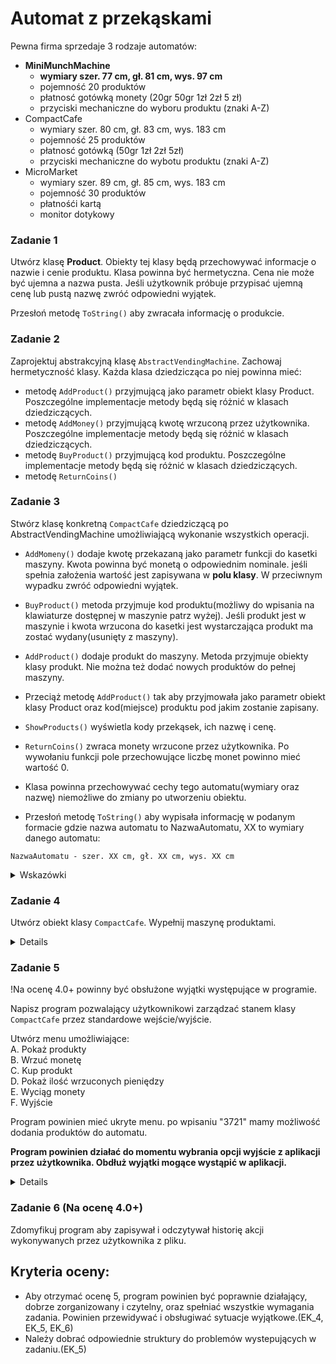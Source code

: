 # Automat z przekąskami
Pewna firma sprzedaje 3 rodzaje automatów:
- **MiniMunchMachine**
    - **wymiary szer. 77 cm, gł. 81 cm, wys. 97 cm**
    - pojemność 20 produktów
    - płatnosć gotówką monety (20gr 50gr 1zł 2zł 5 zł)
    - przyciski mechaniczne do wyboru produktu (znaki A-Z)
- CompactCafe
    - wymiary szer. 80 cm, gł. 83 cm, wys. 183 cm
    - pojemność 25 produktów
    - płatnosć gotówką (50gr 1zł 2zł 5zł)
    - przyciski mechaniczne do wybotu produktu (znaki A-Z)
- MicroMarket
    - wymiary szer. 89 cm, gł. 85 cm, wys. 183 cm
    - pojemność 30 produktów
    - płatnośći kartą
    - monitor dotykowy

### Zadanie 1
Utwórz klasę **Product**. Obiekty tej klasy będą przechowywać informacje o nazwie i cenie produktu. Klasa powinna być hermetyczna. Cena nie może być ujemna a nazwa pusta. Jeśli użytkownik próbuje przypisać ujemną cenę lub pustą nazwę zwróć odpowiedni wyjątek.

Przesłoń metodę `ToString()` aby zwracała informację o produkcie.



### Zadanie 2

Zaprojektuj abstrakcyjną klasę `AbstractVendingMachine`. Zachowaj hermetyczność klasy.
Każda klasa dziedzicząca po niej powinna mieć:
- metodę `AddProduct()` przyjmującą jako parametr obiekt klasy Product. Poszczególne implementacje metody będą się różnić w klasach dziedziczących.
- metodę `AddMoney()` przyjmującą kwotę wrzuconą przez użytkownika. Poszczególne implementacje metody będą się różnić w klasach dziedziczących.
- metodę `BuyProduct()` przyjmującą kod produktu. Poszczególne implementacje metody będą się różnić w klasach dziedziczących.
- metodę `ReturnCoins()`

### Zadanie 3

Stwórz klasę konkretną `CompactCafe` dziedziczącą po AbstractVendingMachine umożliwiającą wykonanie wszystkich operacji.
- `AddMomeny()` dodaje kwotę przekazaną jako parametr funkcji do kasetki maszyny. Kwota powinna być monetą o odpowiednim nominale. jeśli spełnia założenia wartość jest zapisywana w **polu klasy**. W przeciwnym wypadku zwróć odpowiedni wyjątek.

- `BuyProduct()` metoda przyjmuje kod produktu(możliwy do wpisania na klawiaturze dostępnej w maszynie patrz wyżej). Jeśli produkt jest w maszynie i kwota wrzucona do kasetki jest wystarczająca produkt ma zostać wydany(usunięty z maszyny).

- `AddProduct()` dodaje produkt do maszyny. Metoda przyjmuje obiekty klasy produkt. Nie można też dodać nowych produktów do pełnej maszyny.

- Przeciąż metodę `AddProduct()` tak aby przyjmowała jako parametr obiekt klasy Product oraz kod(miejsce) produktu pod jakim zostanie zapisany.

- `ShowProducts()` wyświetla kody przekąsek, ich nazwę i cenę.

- `ReturnCoins()` zwraca monety wrzucone przez użytkownika. Po wywołaniu funkcji pole przechowujące liczbę monet powinno mieć wartość 0.

- Klasa powinna przechowywać cechy tego automatu(wymiary oraz nazwę) niemożliwe do zmiany po utworzeniu obiektu.

- Przesłoń metodę `ToString()` aby wypisała informację w podanym formacie gdzie nazwa automatu to NazwaAutomatu, XX to wymiary danego automatu:
```
NazwaAutomatu - szer. XX cm, gł. XX cm, wys. XX cm
```

<details>
<summary>
Wskazówki
</summary>

Klasa powinna mieć pole w którym będzie przechowywana kwota którą podaje użytkownik.

- `AddMomeny()` - nominały jakie może wrzucić użytkownik są podane w opisie maszyny. Na poprzednim kolokwium często możliwe było podanie kwoty ujemnej.

- `BuyProduct()` - użytkownik podaje kod_produktu który jest zamieniany na index w kolekcji przechowującej produkty. Pomocniczno można zrobić listę liter od A do U i wyszukać na której pozycji dany kod jest w liście a następnie użyć tego indexu do sprawdzenia czy produkt jest w kolekcji czy nie. Istnieje wiele innych metod np zamienienie znaku pobranego od użytkownika na liczbę i obliczenie pozycji. Ważne jest aby po kupieniu produktu znikł on z maszyny.

- `AddProduct()` - Metoda ma dodać produkt w pierwsze wolne miejsce jeśli takie występuje.

- `AddProduct()` - przeciążąnie to zdefiniowanie metody o tej samej nazwie ale różnych typach parametrów. Ta metoda ma dodać produkt pod kodem wybranym przez użytkownika

- `ShowProducts()` - wyświetla kody przekąsek, ich nazwę i cenę. Proszę robić to w czytelny sposób. Programy w których wyświetlany jest łańcuch w postaci "1 6 5 Product1 4" są niezrozumiałe.

- `ReturnCoins()` - wraca monety wrzucone przez użytkownika. Po wywołaniu funkcji pole przechowujące liczbę monet powinno mieć wartość 0.

- Instancje tej klasy powinny mieć nazwę oraz wymiary których użytkownik nie może zmienić.(Jeśli pola są wspólne dla wyszystkich obiektów należy użyć odpowiedniego modyfikatora.) 

</details>

### Zadanie 4

Utwórz obiekt klasy `CompactCafe`. Wypełnij maszynę produktami.

<details>

Należy utworzyć instancję klasy i wypełnić ją różnymi produktami wykorzystując stworzone metody.

</details>

### Zadanie 5 

!Na ocenę 4.0+ powinny być obsłużone wyjątki występujące w programie.

Napisz program pozwalający użytkownikowi zarządzać stanem klasy `CompactCafe` przez standardowe wejście/wyjście.

Utwórz menu umożliwiające:<br>
A. Pokaż produkty<br>
B. Wrzuć monetę<br>
C. Kup produkt<br>
D. Pokaż ilość wrzuconych pieniędzy<br>
E. Wyciąg monety<br>
F. Wyjście<br>

Program powinien mieć ukryte menu. po wpisaniu "3721" mamy możliwość dodania produktów do automatu. 

**Program powinien działać do momentu wybrania opcji wyjście z aplikacji przez użytkownika. Obdłuż wyjątki mogące wystąpić w aplikacji.**

<details>

1. Pokaż produkty

wyświetla listę produktów dostępnych w automacie. Lista powinna być czytelna i pozwolić określić jaki kod należy wprowadzić, nazwę produktu oraz cenę jaką za dany produkt zapłacimy.

2. Wrzuć monetę

Program prosi użytkownika o wpisanie wartości następnie dodaje tę wartość do automatu za pomocą odpowiedniej metody. Przy pobieraniu danych od użytkownika mogą wystąpić wyjątki.

3. Kup produkt

Program prosi użytkownika o wpisanie kodu produktu a następnie wywołuje odpowiednią metodę na obiekcie przekazując pobraną wartość. Tutaj też mogą pojawić się wyjątki. Użytkownik powinien widzieć co jest nie tak. Czy kwota jest zbyt mała czy wpisał zły kod.

4. Pokaż ilość wrzuconych pieniędzy

Wyświetla ilość pieniędzy znajdujących się w automacie. Z odpowiednią adnotacją poprzedzającą. Sama liczba w konsoli niewiele mówi.

5. Wyciąg monety

Wywołuje metodę ReturnCoins i wyświetla komunikat który infomruje użytkownika jaka kwota została zwrócona.

6. Wyjście

Wyjście z programu

Po wpisaniu kodu 3721 ukryte menu powinno pobrać od użytkownika nazwę oraz cenę produktu a następnie utworzyć nowy produkt i dodać do maszyny wykorzytując odpowiednią metodę. 

</details>

### Zadanie 6 (Na ocenę 4.0+)
Zdomyfikuj program aby zapisywał i odczytywał  historię akcji wykonywanych przez użytkownika z pliku.

## Kryteria oceny:
- Aby otrzymać ocenę 5, program powinien być poprawnie działający, dobrze zorganizowany i czytelny, oraz spełniać wszystkie wymagania zadania. Powinien przewidywać i obsługiwać sytuacje wyjątkowe.(EK_4, EK_5, EK_6)
- Należy dobrać odpowiednie struktury do problemów wystepujących w zadaniu.(EK_5)






